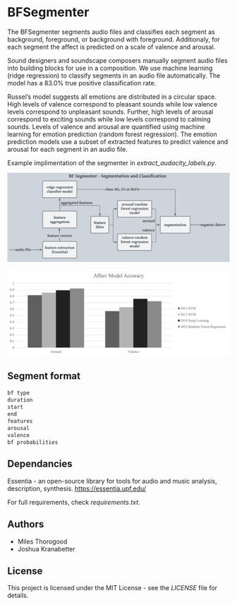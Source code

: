 # BFSegmenter

The BFSegmenter segments audio files and classifies each segment as background, foreground, or background with foreground. Additionaly, for each segment the affect is predicted on a scale of valence and arousal.

Sound designers and soundscape composers manually segment audio files into building blocks for use in a composition. We use machine learning (ridge regression) to classify segments in an audio file automatically. The model has a 83.0% true positive classification rate. 

Russel’s model
suggests all emotions are distributed in a circular space.
High levels of valence correspond to pleasant sounds while
low valence levels correspond to unpleasant sounds. Further, high levels of arousal correspond to exciting sounds while low levels correspond to calming sounds. Levels of valence and arousal are quantified using machine learning for emotion prediction (random forest regression). The emotion prediction models use a subset of extracted features to predict valence and arousal for each segment in an audio file.

Example implimentation of the segmenter in *extract_audacity_labels.py*.

![Pipeline](/images/pipeline.png)

![Affect Accuracy](/images/affect_accuracy.png)

## Segment format

    bf type
    duration
    start
    end
    features
    arousal
    valence
    bf probabilities

## Dependancies
Essentia - an open-source library for tools for audio and music analysis, description, synthesis. https://essentia.upf.edu/ 

For full requirements, check *requirements.txt*.

## Authors

 - Miles Thorogood
 - Joshua Kranabetter

## License

This project is licensed under the MIT License - see the *LICENSE* file for details.
